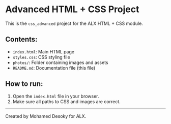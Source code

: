 # Advanced HTML + CSS Project

This is the `css_advanced` project for the ALX HTML + CSS module.

## Contents:

- `index.html`: Main HTML page
- `styles.css`: CSS styling file
- `photos/`: Folder containing images and assets
- `README.md`: Documentation file (this file)

## How to run:

1. Open the `index.html` file in your browser.
2. Make sure all paths to CSS and images are correct.

---

Created by Mohamed Desoky for ALX.
